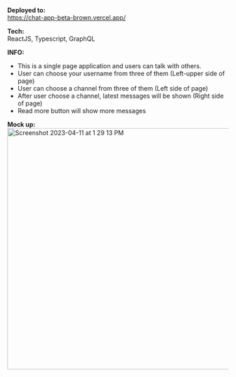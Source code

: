 <b>Deployed to:</b> <br>
https://chat-app-beta-brown.vercel.app/

<b>Tech:</b><br>
ReactJS, 
Typescript,
GraphQL

<b>INFO:</b><br>
- This is a single page application and users can talk with others.
- User can choose your username from three of them (Left-upper side of page)
- User can choose a channel from three of them (Left side of page)
- After user choose a channel, latest messages will be shown (Right side of page)
- Read more button will show more messages

<b>Mock up:</b> <br>
<img width="549" alt="Screenshot 2023-04-11 at 1 29 13 PM" src="https://user-images.githubusercontent.com/37974813/231162512-dd71753c-455d-4d8c-a625-9a7a86332c0c.png">
